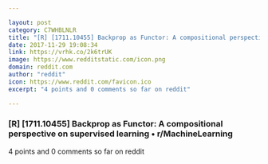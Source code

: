 ```yaml
---

layout: post
category: C7WHBLNLR
title: "[R] [1711.10455] Backprop as Functor: A compositional perspective on supervised learning • r/MachineLearning"
date: 2017-11-29 19:08:34
link: https://vrhk.co/2k6trUK
image: https://www.redditstatic.com/icon.png
domain: reddit.com
author: "reddit"
icon: https://www.reddit.com/favicon.ico
excerpt: "4 points and 0 comments so far on reddit"

---
```


### [R] [1711.10455] Backprop as Functor: A compositional perspective on supervised learning • r/MachineLearning

4 points and 0 comments so far on reddit